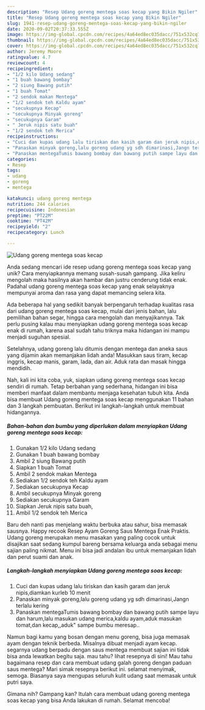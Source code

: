 ```yaml
---
description: "Resep Udang goreng mentega soas kecap yang Bikin Ngiler"
title: "Resep Udang goreng mentega soas kecap yang Bikin Ngiler"
slug: 1941-resep-udang-goreng-mentega-soas-kecap-yang-bikin-ngiler
date: 2020-09-02T20:37:33.555Z
image: https://img-global.cpcdn.com/recipes/4a64ed8ec035dacc/751x532cq70/udang-goreng-mentega-soas-kecap-foto-resep-utama.jpg
thumbnail: https://img-global.cpcdn.com/recipes/4a64ed8ec035dacc/751x532cq70/udang-goreng-mentega-soas-kecap-foto-resep-utama.jpg
cover: https://img-global.cpcdn.com/recipes/4a64ed8ec035dacc/751x532cq70/udang-goreng-mentega-soas-kecap-foto-resep-utama.jpg
author: Jeremy Moore
ratingvalue: 4.7
reviewcount: 4
recipeingredient:
- "1/2 kilo Udang sedang"
- "1 buah bawang bombay"
- "2 siung Bawang putih"
- "1 buah Tomat"
- "2 sendok makan Mentega"
- "1/2 sendok teh Kaldu ayam"
- "secukupnya Kecap"
- "secukupnya Minyak goreng"
- "secukupnya Garam"
- " Jeruk nipis satu buah"
- "1/2 sendok teh Merica"
recipeinstructions:
- "Cuci dan kupas udang lalu tiriskan dan kasih garam dan jeruk nipis,diamkan kurleb 10 menit"
- "Panaskan minyak goreng,lalu goreng udang yg sdh dimarinasi,Jangn terlalu kering"
- "Panaskan mentegaTumis bawang bombay dan bawang putih sampe layu dan harum,lalu masukan udang merica,kaldu ayam,aduk masukan tomat,dan kecap,,aduk&#34; sampe bumbu meresap.."
categories:
- Resep
tags:
- udang
- goreng
- mentega

katakunci: udang goreng mentega 
nutrition: 244 calories
recipecuisine: Indonesian
preptime: "PT22M"
cooktime: "PT42M"
recipeyield: "2"
recipecategory: Lunch

---
```



![Udang goreng mentega soas kecap](https://img-global.cpcdn.com/recipes/4a64ed8ec035dacc/751x532cq70/udang-goreng-mentega-soas-kecap-foto-resep-utama.jpg)

Anda sedang mencari ide resep udang goreng mentega soas kecap yang unik? Cara menyiapkannya memang susah-susah gampang. Jika keliru mengolah maka hasilnya akan hambar dan justru cenderung tidak enak. Padahal udang goreng mentega soas kecap yang enak selayaknya mempunyai aroma dan rasa yang dapat memancing selera kita.

Ada beberapa hal yang sedikit banyak berpengaruh terhadap kualitas rasa dari udang goreng mentega soas kecap, mulai dari jenis bahan, lalu pemilihan bahan segar, hingga cara mengolah dan menyajikannya. Tak perlu pusing kalau mau menyiapkan udang goreng mentega soas kecap enak di rumah, karena asal sudah tahu triknya maka hidangan ini mampu menjadi suguhan spesial.

Setelahnya, udang goreng lalu ditumis dengan mentega dan aneka saus yang dijamin akan memanjakan lidah anda! Masukkan saus tiram, kecap inggris, kecap manis, garam, lada, dan air. Aduk rata dan masak hingga mendidih.


Nah, kali ini kita coba, yuk, siapkan udang goreng mentega soas kecap sendiri di rumah. Tetap berbahan yang sederhana, hidangan ini bisa memberi manfaat dalam membantu menjaga kesehatan tubuh kita. Anda bisa membuat Udang goreng mentega soas kecap menggunakan 11 bahan dan 3 langkah pembuatan. Berikut ini langkah-langkah untuk membuat hidangannya.

<!--inarticleads1-->

##### Bahan-bahan dan bumbu yang diperlukan dalam menyiapkan Udang goreng mentega soas kecap:

1. Gunakan 1/2 kilo Udang sedang
1. Gunakan 1 buah bawang bombay
1. Ambil 2 siung Bawang putih
1. Siapkan 1 buah Tomat
1. Ambil 2 sendok makan Mentega
1. Sediakan 1/2 sendok teh Kaldu ayam
1. Sediakan secukupnya Kecap
1. Ambil secukupnya Minyak goreng
1. Sediakan secukupnya Garam
1. Siapkan  Jeruk nipis satu buah,
1. Ambil 1/2 sendok teh Merica


Baru deh nanti pas menjelang waktu berbuka atau sahur, bisa memasak sausnya. Happy recook Resep Ayam Goreng Saus Mentega Enak Praktis. Udang goreng merupakan menu masakan yang paling cocok untuk disajikan saat sedang kumpul bareng bersama keluarga anda sebagai menu sajian paling nikmat. Menu ini bisa jadi andalan ibu untuk memanjakan lidah dan perut suami dan anak. 

<!--inarticleads2-->

##### Langkah-langkah menyiapkan Udang goreng mentega soas kecap:

1. Cuci dan kupas udang lalu tiriskan dan kasih garam dan jeruk nipis,diamkan kurleb 10 menit
1. Panaskan minyak goreng,lalu goreng udang yg sdh dimarinasi,Jangn terlalu kering
1. Panaskan mentegaTumis bawang bombay dan bawang putih sampe layu dan harum,lalu masukan udang merica,kaldu ayam,aduk masukan tomat,dan kecap,,aduk&#34; sampe bumbu meresap..


Namun bagi kamu yang bosan dengan menu goreng, bisa juga memasak ayam dengan teknik berbeda. Misalnya dibuat menjadi ayam kecap. segarnya udang berpadu dengan saus mentega membuat sajian ini tidak bisa anda lewatkan begitu saja. mau tahu? lihat resepnya di sini! Mau tahu bagaimana resep dan cara membuat udang galah goreng dengan paduan saus mentega? Mari simak resepnya berikut ini. selamat menyimak, semoga. Biasanya saya mengupas seluruh kulit udang saat memasak untuk putri saya. 

Gimana nih? Gampang kan? Itulah cara membuat udang goreng mentega soas kecap yang bisa Anda lakukan di rumah. Selamat mencoba!
